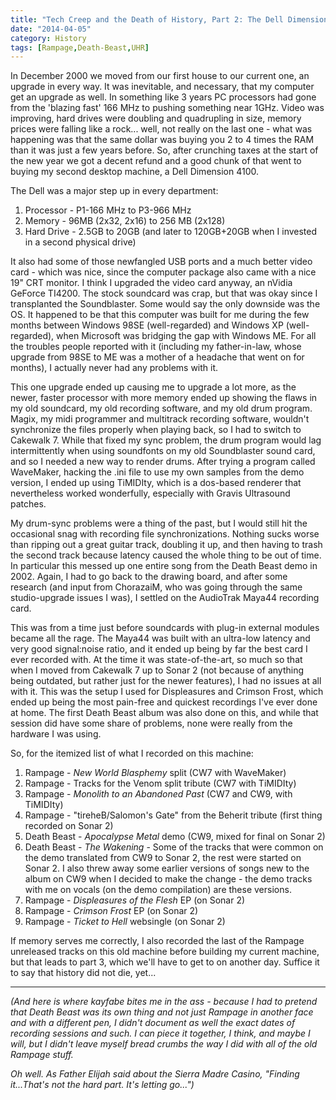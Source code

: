 ```yaml
---
title: "Tech Creep and the Death of History, Part 2: The Dell Dimension"
date: "2014-04-05"
category: History
tags: [Rampage,Death-Beast,UHR]
---
```


In December 2000 we moved from our first house to our current one, an upgrade in every way. It was inevitable, and necessary, that my computer get an upgrade as well. In something like 3 years PC processors had gone from the 'blazing fast' 166 MHz to pushing something near 1GHz. Video was improving, hard drives were doubling and quadrupling in size, memory prices were falling like a rock... well, not really on the last one - what was happening was that the same dollar was buying you 2 to 4 times the RAM than it was just a few years before. So, after crunching taxes at the start of the new year we got a decent refund and a good chunk of that went to buying my second desktop machine, a Dell Dimension 4100.

The Dell was a major step up in every department:

1. Processor - P1-166 MHz to P3-966 MHz 
2. Memory - 96MB (2x32, 2x16) to 256 MB (2x128) 
3. Hard Drive - 2.5GB to 20GB (and later to 120GB+20GB when I invested in a second physical drive)

It also had some of those newfangled USB ports and a much better video card - which was nice, since the computer package also came with a nice 19" CRT monitor. I think I upgraded the video card anyway, an nVidia GeForce TI4200. The stock soundcard was crap, but that was okay since I transplanted the Soundblaster. Some would say the only downside was the OS. It happened to be that this computer was built for me during the few months between Windows 98SE (well-regarded) and Windows XP (well-regarded), when Microsoft was bridging the gap with Windows ME. For all the troubles people reported with it (including my father-in-law, whose upgrade from 98SE to ME was a mother of a headache that went on for months), I actually never had any problems with it.

This one upgrade ended up causing me to upgrade a lot more, as the newer, faster processor with more memory ended up showing the flaws in my old soundcard, my old recording software, and my old drum program. Magix, my midi programmer and multitrack recording software, wouldn't synchronize the files properly when playing back, so I had to switch to Cakewalk 7. While that fixed my sync problem, the drum program would lag intermittently when using soundfonts on my old Soundblaster sound card, and so I needed a new way to render drums. After trying a program called WaveMaker, hacking the .ini file to use my own samples from the demo version, I ended up using TiMIDIty, which is a dos-based renderer that nevertheless worked wonderfully, especially with Gravis Ultrasound patches.

My drum-sync problems were a thing of the past, but I would still hit the occasional snag with recording file synchronizations. Nothing sucks worse than ripping out a great guitar track, doubling it up, and then having to trash the second track because latency caused the whole thing to be out of time. In particular this messed up one entire song from the Death Beast demo in 2002. Again, I had to go back to the drawing board, and after some research (and input from ChorazaiM, who was going through the same studio-upgrade issues I was), I settled on the AudioTrak Maya44 recording card.

This was from a time just before soundcards with plug-in external modules became all the rage. The Maya44 was built with an ultra-low latency and very good signal:noise ratio, and it ended up being by far the best card I ever recorded with. At the time it was state-of-the-art, so much so that when I moved from Cakewalk 7 up to Sonar 2 (not because of anything being outdated, but rather just for the newer features), I had no issues at all with it. This was the setup I used for Displeasures and Crimson Frost, which ended up being the most pain-free and quickest recordings I've ever done at home. The first Death Beast album was also done on this, and while that session did have some share of problems, none were really from the hardware I was using.

So, for the itemized list of what I recorded on this machine:

1. Rampage - *New World Blasphemy* split (CW7 with WaveMaker) 
2. Rampage - Tracks for the Venom split tribute (CW7 with TiMIDIty) 
3. Rampage - *Monolith to an Abandoned Past* (CW7 and CW9, with TiMIDIty) 
4. Rampage - "tireheB/Salomon's Gate" from the Beherit tribute (first thing recorded on Sonar 2) 
5. Death Beast - *Apocalypse Metal* demo (CW9, mixed for final on Sonar 2) 
6. Death Beast - *The Wakening* - Some of the tracks that were common on the demo translated from CW9 to Sonar 2, the rest were started on Sonar 2. I also threw away some earlier versions of songs new to the album on CW9 when I decided to make the change - the demo tracks with me on vocals (on the demo compilation) are these versions. 
7. Rampage - *Displeasures of the Flesh* EP (on Sonar 2) 
8. Rampage - *Crimson Frost* EP (on Sonar 2) 
9. Rampage - *Ticket to Hell* websingle (on Sonar 2)

If memory serves me correctly, I also recorded the last of the Rampage unreleased tracks on this old machine before building my current machine, but that leads to part 3, which we'll have to get to on another day. Suffice it to say that history did not die, yet...

***

*(And here is where kayfabe bites me in the ass - because I had to pretend that Death Beast was its own thing and not just Rampage in another face and with a different pen, I didn't document as well the exact dates of recording sessions and such. I can piece it together, I think, and maybe I will, but I didn't leave myself bread crumbs the way I did with all of the old Rampage stuff.*

*Oh well. As Father Elijah said about the Sierra Madre Casino, "Finding it...That's not the hard part. It's letting go...")*
